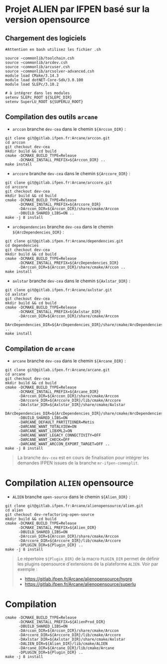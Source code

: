 # Projet ALIEN par IFPEN basé sur la version opensource

## Chargement des logiciels

``` 
#Attention en bash utilisez les fichier .sh

source ~commonlib/toolchain.csh
source ~commonlib/arcdev.csh
source ~commonlib/arcuser.csh
source ~commonlib/arcsolver-advanced.csh
module load CMake/3.14.3
module load dotNET-Core-Sdk/3.0.100
module load SLEPc/3.10.2

# à intégrer dans les modules
setenv SLEPc_ROOT ${SLEPC_DIR}
setenv SuperLU_ROOT ${SUPERLU_ROOT}
```

## Compilation des outils `arcane`

* `arccon` branche `dev-cea` dans le chemin `${Arccon_DIR}` :
```
git clone git@gitlab.ifpen.fr:Arcane/arccon.git
cd arccon
git checkout dev-cea
mkdir build && cd build
cmake -DCMAKE_BUILD_TYPE=Release
      -DCMAKE_INSTALL_PREFIX=${Arccon_DIR} ..
make install
```

* `arccore` branche `dev-cea` dans le chemin `${Arccore_DIR}` :
```
git clone git@gitlab.ifpen.fr:Arcane/arccore.git
cd arccore
git checkout dev-cea
mkdir build && cd build
cmake -DCMAKE_BUILD_TYPE=Release 
      -DCMAKE_INSTALL_PREFIX=${Arccore_DIR}
      -DArccon_DIR=${Arccon_DIR}/share/cmake/Arccon 
      -DBUILD_SHARED_LIBS=ON ..
make -j 8 install
```

* `arcdependencies` branche `dev-cea` dans le chemin `${ArcDependencies_DIR}` :
```
git clone git@gitlab.ifpen.fr:Arcane/dependencies.git
cd dependencies
git checkout dev-cea
mkdir build && cd build
cmake -DCMAKE_BUILD_TYPE=Release 
      -DCMAKE_INSTALL_PREFIX=${ArcDependencies_DIR} 
      -DArccon_DIR=${Arccon_DIR}/share/cmake/Arccon ..
make install
```

* `axlstar` branche `dev-cea` dans le chemin `${Axlstar_DIR}` :
```
git clone git@gitlab.ifpen.fr:Arcane/axlstar.git
cd axlstar
git checkout dev-cea
mkdir build && cd build
cmake -DCMAKE_BUILD_TYPE=Release       
      -DCMAKE_INSTALL_PREFIX=${Axlstar_DIR}       
      -DArccon_DIR=${Arccon_DIR}/share/cmake/Arccon       
      -DArcDependencies_DIR=${ArcDependencies_DIR}/share/cmake/ArcDependencies .. 
make install
```

## Compilation de `arcane`

* `arcane` branche `dev-cea` dans le chemin `${Arcane_DIR}` :
```
git clone git@gitlab.ifpen.fr:Arcane/arcane.git
cd arcane
git checkout dev-cea
mkdir build && cd build
cmake -DCMAKE_BUILD_TYPE=Release
      -DCMAKE_INSTALL_PREFIX=${Arcane_DIR}
      -DArccon_DIR=${Arccon_DIR}/share/cmake/Arccon
      -DArccore_DIR=${Arccore_DIR}/lib/cmake/Arccore
      -DAxlstar_DIR=${Axlstar_DIR}/share/cmake/Axlstar
      -DArcDependencies_DIR=${ArcDependencies_DIR}/share/cmake/ArcDependencies 
      -DBUILD_SHARED_LIBS=ON 
      -DARCANE_DEFAULT_PARTITIONER=Metis
      -DARCANE_WANT_TOTALVIEW=ON
      -DARCANE_WANT_LIBXML2=ON
      -DARCANE_WANT_LEGACY_CONNECTIVITY=OFF
      -DARCANE_WANT_CHECK=OFF
      -DARCANE_WANT_ARCCON_EXPORT_TARGET=OFF ..
make -j 8 install
```

> La branche `dev-cea` est en cours de finalisation pour intégrer les demandes IFPEN
> issues de la branche `mr-ifpen-commsplit`.  

# Compilation `ALIEN` opensource

* `ALIEN` branche `open-source` dans le chemin `${Alien_DIR}` :
```
git clone git@gitlab.ifpen.fr:Arcane/alienopensource/alien.git
cd alien
git checkout dev-refactoring-open-source
mkdir build && cd build
cmake -DCMAKE_BUILD_TYPE=Release 
      -DCMAKE_INSTALL_PREFIX=${Alien_DIR}
      -DBUILD_SHARED_LIBS=ON 
      -DArccon_DIR=${Arccon_DIR}/share/cmake/Arccon 
      -DArccore_DIR=${Arccore_DIR}/lib/cmake/Arccore       
      -DPLUGIN_DIR=${Plugin_DIR} ..
make -j 8 install
```

> Le répertoire `${Plugin_DIR}` de la macro `PLUGIN_DIR` permet de définir les plugins 
> opensource d'extensions de la plateforme `ALIEN`. Voir par exemple :
> * https://gitlab.ifpen.fr/Arcane/alienopensource/hypre
> * https://gitlab.ifpen.fr/Arcane/alienopensource/superlu  

# Compilation

```
cmake -DCMAKE_BUILD_TYPE=Release 
      -DCMAKE_INSTALL_PREFIX=${AlienProd_DIR}
      -DBUILD_SHARED_LIBS=ON 
      -DArccon_DIR=${Arccon_DIR}/share/cmake/Arccon 
      -DArccore_DIR=${Arccore_DIR}/lib/cmake/Arccore
      -DAxlstar_DIR=${Axlstar_DIR}/share/cmake/Axlstar
      -DALIEN_DIR=${Alien_DIR}/lib/cmake/ALIEN      
      -DArcane_DIR=${Arcane_DIR}/lib/cmake/Arcane
      -DPLUGIN_DIR=${Plugin_DIR} ..
make -j 8 install
```